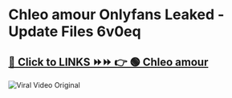 
 # Chleo amour Onlyfans Leaked - Update Files 6v0eq

## <h2><a href="https://clipsfans.com/Chleo_amour&ref=git">🔗 Click to LINKS ⏩⏩ 👉 🟢 Chleo amour </a></h2>

<a href="https://clipsfans.com/Chleo_amour&ref=git" rel="nofollow" data-target="animated-image.originalLink"><img src="https://i.ibb.co.com/xMMVF88/686577567.gif" alt="Viral Video Original" style="max-width: 100%; display: inline-block;" data-target="animated-image.originalImage"></a>

